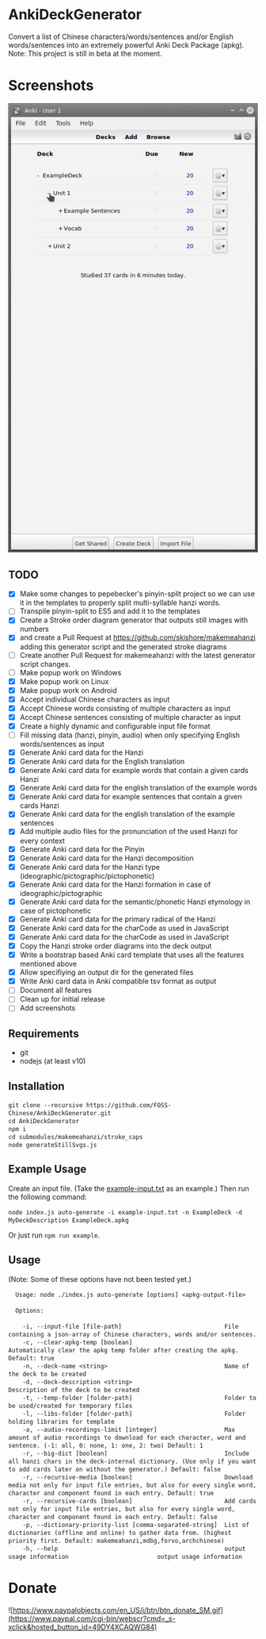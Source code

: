 # AnkiDeckGenerator

Convert a list of Chinese characters/words/sentences and/or English words/sentences into an extremely powerful Anki Deck Package (apkg).
Note: This project is still in beta at the moment.

# Screenshots
![gif-video](screenshots/screen-recording.gif)

## TODO
- [x] Make some changes to pepebecker's pinyin-split project so we can use it in the templates to properly split multi-syllable hanzi words.
- [ ] Transpile pinyin-split to ES5 and add it to the templates
- [x] Create a Stroke order diagram generator that outputs still images with numbers
- [x] and create a Pull Request at https://github.com/skishore/makemeahanzi adding this generator script and the generated stroke diagrams
- [ ] Create another Pull Request for makemeahanzi with the latest generator script changes.
- [ ] Make popup work on Windows
- [x] Make popup work on Linux
- [x] Make popup work on Android
- [x] Accept individual Chinese characters as input
- [x] Accept Chinese words consisting of multiple characters as input
- [x] Accept Chinese sentences consisting of multiple character as input
- [x] Create a highly dynamic and configurable input file format
- [ ] Fill missing data (hanzi, pinyin, audio) when only specifying English words/sentences as input
- [x] Generate Anki card data for the Hanzi
- [x] Generate Anki card data for the English translation
- [x] Generate Anki card data for example words that contain a given cards Hanzi
- [x] Generate Anki card data for the english translation of the example words
- [x] Generate Anki card data for example sentences that contain a given cards Hanzi
- [x] Generate Anki card data for the english translation of the example sentences
- [x] Add multiple audio files for the pronunciation of the used Hanzi for every context
- [x] Generate Anki card data for the Pinyin
- [x] Generate Anki card data for the Hanzi decomposition
- [x] Generate Anki card data for the Hanzi type (ideographic/pictographic/pictophonetic)
- [x] Generate Anki card data for the Hanzi formation in case of ideographic/pictographic
- [x] Generate Anki card data for the semantic/phonetic Hanzi etymology in case of pictophonetic
- [x] Generate Anki card data for the primary radical of the Hanzi
- [x] Generate Anki card data for the charCode as used in JavaScript
- [x] Generate Anki card data for the charCode as used in JavaScript
- [x] Copy the Hanzi stroke order diagrams into the deck output
- [x] Write a bootstrap based Anki card template that uses all the features mentioned above
- [x] Allow specifiying an output dir for the generated files
- [x] Write Anki card data in Anki compatible tsv format as output
- [ ] Document all features
- [ ] Clean up for initial release
- [ ] Add screenshots

## Requirements
- git
- nodejs (at least v10)

## Installation
```
git clone --recursive https://github.com/FOSS-Chinese/AnkiDeckGenerator.git
cd AnkiDeckGenerator
npm i
cd submodules/makemeahanzi/stroke_caps
node generateStillSvgs.js
```

## Example Usage
Create an input file. (Take the [example-input.txt](example-input.txt) as an example.)
Then run the following command:
```
node index.js auto-generate -i example-input.txt -n ExampleDeck -d MyDeckDescription ExampleDeck.apkg
```
Or just run `npm run example`.

## Usage
(Note: Some of these options have not been tested yet.)
```
  Usage: node ./index.js auto-generate [options] <apkg-output-file>

  Options:

    -i, --input-file [file-path]                             File containing a json-array of Chinese characters, words and/or sentences.
    -c, --clear-apkg-temp [boolean]                          Automatically clear the apkg temp folder after creating the apkg. Default: true
    -n, --deck-name <string>                                 Name of the deck to be created
    -d, --deck-description <string>                          Description of the deck to be created
    -t, --temp-folder [folder-path]                          Folder to be used/created for temporary files
    -l, --libs-folder [folder-path]                          Folder holding libraries for template
    -a, --audio-recordings-limit [integer]                   Max amount of audio recordings to download for each character, word and sentence. (-1: all, 0: none, 1: one, 2: two) Default: 1
    -r, --big-dict [boolean]                                 Include all hanzi chars in the deck-internal dictionary. (Use only if you want to add cards later on without the generator.) Default: false
    -r, --recursive-media [boolean]                          Download media not only for input file entries, but also for every single word, character and component found in each entry. Default: true
    -r, --recursive-cards [boolean]                          Add cards not only for input file entries, but also for every single word, character and component found in each entry. Default: false
    -p, --dictionary-priority-list [comma-separated-string]  List of dictionaries (offline and online) to gather data from. (highest priority first. Default: makemeahanzi,mdbg,forvo,archchinese)
    -h, --help                                               output usage information                         output usage information
```

# Donate
![https://www.paypalobjects.com/en_US/i/btn/btn_donate_SM.gif](https://www.paypal.com/cgi-bin/webscr?cmd=_s-xclick&hosted_button_id=49DY4XCAQWG84)
